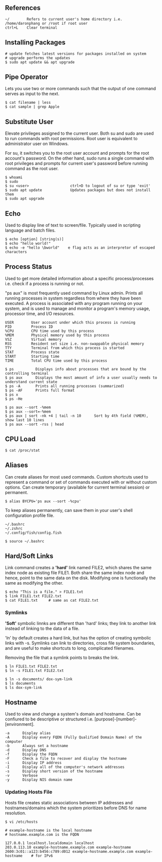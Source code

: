 ## References

```
~/        Refers to current user's home directory i.e. /home/daronphang or /root if root user
ctrl+L    Clear terminal
```

## Installing Packages

```console
# update fetches latest versions for packages installed on system
# upgrade performs the updates
$ sudo apt update && apt upgrade
```

## Pipe Operator

Lets you use two or more commands such that the output of one command serves as input to the next.

```console
$ cat filename | less
$ cat sample | grep Apple
```

## Substitute User

Elevate privileges assigned to the current user. Both su and sudo are used to run commands with root permissions. Root user is equivalent to administrator user on Windows.

For su, it switches you to the root user account and prompts for the root account's password. On the other hand, sudo runs a single command with root privileges and prompts for current user's password before running command as the root user.

```console
$ whoami
$ sudo
$ su <user>                   ctrl+D to logout of su or type 'exit'
$ sudo apt update             Updates packages but does not install them
$ sudo apt upgrade
```

## Echo

Used to display line of text to screen/file. Typically used in scripting language and batch files.

```console
$ echo [option] [string(s)]
$ echo "hello world!"
$ echo -e "hello \bworld"    e flag acts as an interpretor of escaped characters
```

## Process Status

Used to get more detailed information about a specific process/processes i.e. check if a process is running or not.

"ps aux" is most frequently used command by Linux admin. Prints all running processes in system regardless from where they have been executed. A process is associated with any program running on your system, and is used to manage and monitor a program's memory usage, processor time, and I/O resources.

```
USER        User account under which this process is running
PID         Process ID
%CPU        CPU time used by this process
%MEM        Physical memory used by this process
VSZ         Virtual memory
RSS         Resident set size i.e. non-swappable physical memory
TTY         Terminal from which this process is started
STAT        Process state
START       Starting time
TIME        Total CPU time used by this process
```

```console
$ ps          Displays info about processes that are bound by the controlling terminal
$ ps aux      Displays the most amount of info a user usually needs to understand current state
$ ps -A       Prints all running processes (summarized)
$ ps -AF      Prints full format
$ ps x
$ ps -He

$ ps aux --sort -%mem
$ ps aux --sort=-%mem
$ ps aux | sort -nk +4 | tail -n 10      Sort by 4th field (%MEM), show last 10 lines
$ ps aux --sort -rss | head
```

## CPU Load

```
$ cat /proc/stat
```

## Aliases

Can create aliases for most used commands. Custom shortcuts used to represent a command or set of commands executed with or without custom options. Can create temporary (available for current terminal session) or permanent.

```console
$ alias BYCPU='ps aux --sort -%cpu'
```

To keep aliases permanently, can save them in your user's shell configuration profile file.

```
~/.bashrc
~/.zshrc
~/.config/fish/config.fish

$ source ~/.bashrc
```

## Hard/Soft Links

Link command creates a **'hard'** link named FILE2, which shares the same index node as existing file FILE1. Both share the same index node and hence, point to the same data on the disk. Modifying one is functionally the same as modifying the other.

```console
$ echo "This is a file." > FILE1.txt
$ link FILE1.txt FILE2.txt
$ cat FILE1.txt     # same as cat FILE2.txt
```

### Symlinks

**'Soft'** symbolic linnks are different than 'hard' links; they link to another link instead of linking to the data of a file.

'ln' by default creates a hard link, but has the option of creating symbolic links with -s. Symlinks can link to directories, cross file system boundaries, and are useful to make shortcuts to long, complicated filenames.

Removing the file that a symlink points to breaks the link.

```console
$ ln FILE1.txt FILE2.txt
$ ln -s FILE1.txt FILE2.txt

$ ln -s documents/ dox-sym-link
$ ls documents
$ ls dox-sym-link
```

## Hostname

Used to view and change a system's domain and hostname. Can be confiured to be descriptive or structured i.e. [purpose]-[number]-[environment].

```
-a      Display alias
-A      Display every FQDN (Fully Qualified Domain Name) of the computer
-b      Always set a hostname
-d      Display DNS
-f      Display the FQDN
-F      Check a file to recover and display the hostname
-i      Display IP address
-I      Display all of the computer's network addresses
-s      Display short version of the hostname
-v      Verbose
-y      Display NIS domain name
```

### Updating Hosts File

Hosts file creates static associations between IP addresses and hostnames/domains which the system prioritizes before DNS for name resolution.

```console
$ vi /etc/hosts
```

```
# example-hostname is the local hostname
# hostname.example.com is the FQDN

127.0.0.1 localhost.localdomain localhost
203.0.113.10 example-hostname.example.com example-hostname
2600:3c01::a123:b456:c789:d012 example-hostname.example.com example-hostname    # for IPv6
```
